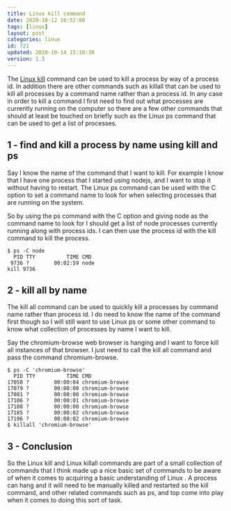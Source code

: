 ```yaml
---
title: Linux kill command
date: 2020-10-12 16:52:00
tags: [linux]
layout: post
categories: linux
id: 721
updated: 2020-10-14 15:10:30
version: 1.3
---
```


The [Linux kill](https://www.linux.com/training-tutorials/how-kill-process-command-line/) command can be used to kill a process by way of a process id. In addition there are other commands such as killall that can be used to kill all processes by a command name rather than a process id. In any case in order to kill a command I first need to find out what processes are currently running on the computer so there are a few other commands that should at least be touched on briefly such as the Linux ps command that can be used to get a list of processes.

<!-- more -->

## 1 - find and kill a process by name using kill and ps

Say I know the name of the command that I want to kill. For example I know that I have one process that I started using nodejs, and I want to stop it without having to restart. The Linux ps command can be used with the C option to set a command name to look for when selecting processes that are running on the system.

So by using the ps command with the C option and giving node as the command name to look for I should get a list of node processes currently running along with process ids. I can then use the process id with the kill command to kill the process.

```
$ ps -C node
  PID TTY          TIME CMD
 9736 ?        00:02:59 node
kill 9736
```

## 2 - kill all by name

The kill all command can be used to quickly kill a processes by command name rather than process id. I do need to know the name of the command first though so I will still want to use Linux ps or some other command to know what collection of processes by name I want to kill.

Say the chromium-browse web browser is hanging and I want to force kill all instances of that browser. I just need to call the kill all command and pass the command chromium-browse.

```
$ ps -C 'chromium-browse'
  PID TTY          TIME CMD
17058 ?        00:00:04 chromium-browse
17079 ?        00:00:00 chromium-browse
17081 ?        00:00:00 chromium-browse
17106 ?        00:00:01 chromium-browse
17108 ?        00:00:00 chromium-browse
17185 ?        00:00:02 chromium-browse
17196 ?        00:00:02 chromium-browse
$ killall 'chromium-browse'
```

## 3 - Conclusion

So the Linux kill and Linux killall commands are part of a small collection of commands that I think made up a nice basic set of commands to be aware of when it comes to acquiring a basic understanding of Linux . A process can hang and it will need to be manually killed and restarted so the kill command, and other related commands such as ps, and top come into play when it comes to doing this sort of task.